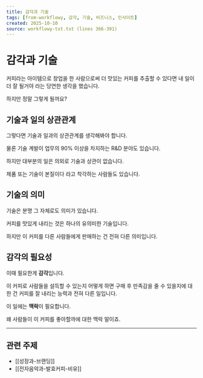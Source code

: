 ```yaml
---
title: 감각과 기술
tags: [from-workflowy, 감각, 기술, 비즈니스, 인사이트]
created: 2025-10-10
source: workflowy-txt.txt (lines 366-391)
---
```


# 감각과 기술

커피라는 아이템으로 창업을 한 사람으로써 더 맛있는 커피를 추출할 수 있다면 내 일이 더 잘 될거야 라는 당연한 생각을 했습니다.

하지만 정말 그렇게 될까요?

## 기술과 일의 상관관계

그렇다면 기술과 일과의 상관관계를 생각해봐야 합니다.

물론 기술 계발이 업무의 90% 이상을 차지하는 R&D 분야도 있습니다.

하지만 대부분의 일은 의외로 기술과 상관이 없습니다.

제품 또는 기술이 본질이다 라고 착각하는 사람들도 있습니다.

## 기술의 의미

기술은 분명 그 자체로도 의미가 있습니다.

커피를 맛있게 내리는 것은 하나의 유의미한 기술입니다.

하지만 이 커피를 다른 사람들에게 판매하는 건 전혀 다른 의미입니다.

## 감각의 필요성

이때 필요한게 **감각**입니다.

이 커피로 사람들을 설득할 수 있는지 어떻게 하면 구매 후 만족감을 줄 수 있을지에 대한 건 커피를 잘 내리는 능력과 전혀 다른 일입니다.

이 일에는 **맥락**이 필요합니다.

왜 사람들이 이 커피를 좋아할까에 대한 맥락 말이죠.

---

## 관련 주제

- [[성장과-브랜딩]]
- [[전자음악과-발효커피-비유]]
